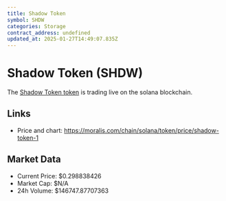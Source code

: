 ```yaml
---
title: Shadow Token
symbol: SHDW
categories: Storage
contract_address: undefined
updated_at: 2025-01-27T14:49:07.835Z
---
```


# Shadow Token (SHDW)
The [Shadow Token token](https://moralis.com/chain/solana/token/price/shadow-token-1) is trading live on the solana blockchain.

## Links
- Price and chart: https://moralis.com/chain/solana/token/price/shadow-token-1

## Market Data
- Current Price: $0.298838426
- Market Cap: $N/A
- 24h Volume: $146747.87707363
